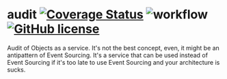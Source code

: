 # audit [![Coverage Status](https://coveralls.io/repos/github/DiyazY/audit/badge.svg?branch=master)](https://coveralls.io/github/DiyazY/audit?branch=master) ![workflow](https://github.com/diyazy/audit/actions/workflows/dotnet.yml/badge.svg) [![GitHub license](https://img.shields.io/github/license/DiyazY/audit)](https://github.com/DiyazY/audit/blob/dev/LICENSE)
Audit of Objects as a service. It's not the best concept, even, it might be an antipattern of Event Sourcing. It's a service that can be used instead of Event Sourcing if it's too late to use Event Sourcing and your architecture is sucks.

